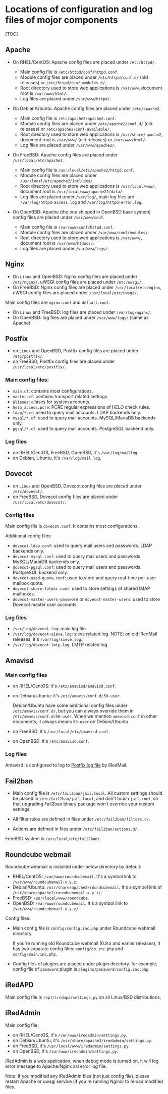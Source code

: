 # Locations of configuration and log files of mojor components

[TOC]

## Apache

* On RHEL/CentOS: Apache config files are placed under `/etc/httpd/`.

    * Main config file is `/etc/httpd/conf/httpd.conf`.
    * Module config files are placed under `/etc/httpd/conf.d/` (old releases)
      or `/etc/httpd/conf.modules.d/`.
    * Root directory used to store web applications is `/var/www`, document
      root is `/var/www/html/`.
    * Log files are placed under `/var/www/httpd/`.

* On Debian/Ubuntu: Apache config files are placed under `/etc/apache2`.

    * Main config file is `/etc/apache2/apache2.conf`.
    * Module config files are placed under `/etc/apache2/conf.d/` (old
      releases) or `/etc/apache2/conf-available/`.
    * Root directory used to store web applications is `/usr/share/apache2`,
      document root is `/var/www/` (old releases) or `/var/www/html/`.
    * Log files are placed under `/var/www/apache2/`.

* On FreeBSD: Apache config files are placed under `/usr/local/etc/apache2`.

    * Main config file is `/usr/local/etc/apache2/httpd.conf`.
    * Module config files are placed under `/usr/local/etc/apache2/Includes/`.
    * Root directory used to store web applications is `/usr/local/www/`,
      document root is `/usr/local/www/apache22/data/`.
    * Log files are placed under `/var/log/`, main log files are
      `/var/log/httpd-access.log` and `/var/log/httpd-error.log`.

* On OpenBSD: Apache (the one shipped in OpenBSD base system) config files
  are placed under `/var/www/conf`.

    * Main config file is `/var/www/conf/httpd.conf`.
    * Module config files are placed under `/var/www/conf/modules/`.
    * Root directory used to store web applications is `/var/www/`,
      document root is `/var/www/htdocs/`.
    * Log files are placed under `/var/www/logs/`.

## Nginx

* On `Linux` and OpenBSD: Nginx config files are placed under `/etc/nginx/`,
  uWSGI config files are placed under `/etc/uwsgi/`.
* On FreeBSD: Nginx config files are placed under `/usr/local/etc/nginx`,
  uWSGI config files are placed under `/usr/local/etc/uwsgi/`.

Main config files are `nginx.conf` and `default.conf`.

* On `Linux` and FreeBSD: log files are placed under `/var/log/nginx/`.
* On OpenBSD: log files are placed under `/var/www/logs/` (same as Apache).

## Postfix

* on `Linux` and OpenBSD, Postfix config files are placed under `/etc/postfix/`.
* on FreeBSD, Postfix config files are placed under `/usr/local/etc/postfix/`.

### Main config files:

* `main.cf`: contains most configurations.
* `master.cf`: contains transport related settings.
* `aliases`: aliases for system accounts.
* `helo_access.pcre`: PCRE regular expressions of HELO check rules.
* `ldap/*.cf`: used to query mail accounts. LDAP backends only.
* `mysql/*.cf`: used to query mail accounts. MySQL/MariaDB backends only.
* `pgsql/*.cf`: used to query mail accounts. PostgreSQL backend only.

### Log files

* on RHEL/CentOS, FreeBSD, OpenBSD, it's `/var/log/maillog`.
* on Debian, Ubuntu, it's `/var/log/mail.log`.

## Dovecot

* on `Linux` and OpenBSD, Dovecot config files are placed under `/etc/dovecot/`.
* on FreeBSD, Dovecot config files are placed under `/usr/local/etc/dovecot/`.

### Config files

Main config file is `dovecot.conf`. It contains most configurations.

Additional config files:

* `dovecot-ldap.conf`: used to query mail users and passwords. LDAP backends only.
* `dovecot-mysql.conf`: used to query mail users and passwords. MySQL/MariaDB backends only.
* `dovecot-pgsql.conf`: used to query mail users and passwords. PostgreSQL backend only.
* `dovecot-used-quota.conf`: used to store and query real-time per-user mailbox quota.
* `dovecot-share-folder.conf`: used to store settings of shared IMAP mailboxes.
* `dovecot-master-users-password` or `dovecot-master-users`: used to store Dovecot master user accounts.

### Log files

* `/var/log/dovecot.log`: main log file.
* `/var/log/dovecot-sieve.log`: sieve related log. NOTE: on old iRedMail
  releases, it's `/var/log/sieve.log`.
* `/var/log/dovecot-lmtp.log`: LMTP related log.

## Amavisd

### Main config files

* on RHEL/CentOS: it's `/etc/amavisd/amavisd.conf`.
* on Debian/Ubuntu: it's `/etc/amavis/conf.d/50-user`.

    Debian/Ubuntu have some additional config files under `/etc/amavis/conf.d/`,
    but you can always override them in `/etc/amavis/conf.d/50-user`.
    When we mention `amavisd.conf` in other documents, it always means `50-user`
    on Debian/Ubuntu.

* on FreeBSD: it's `/usr/local/etc/amavisd.conf`.
* on OpenBSD: it's `/etc/amavisd.conf`.

### Log files

Amavisd is configured to log to [Postfix log file](#postfix) by iRedMail.

## Fail2ban

* Main config file is `/etc/fail2ban/jail.local`. All custom settings should be
  placed in `/etc/fail2ban/jail.local`, and don't touch `jail.conf`, so that
  upgrading Fail2ban binary package won't override your custom settings.

* All filter rules are defined in files under `/etc/fail2ban/filters.d/`.
* Actions are defined in files under `/etc/fail2ban/actions.d/`.

FreeBSD system is `/usr/local/etc/fail2ban/`.

## Roundcube webmail

Roundcube webmail is installed under below directory by default:

* RHEL/CentOS: `/var/www/roundcubemail`. It's a symbol link to
  `/var/www/roundcubemail-x.y.z`.
* Debian/Ubuntu: `/usr/share/apache2/roundcubemail`. It's a symbol link of
  `/usr/share/apache2/roundcubemail-x.y.z/`.
* FreeBSD: `/usr/local/www/roundcube`.
* OpenBSD: `/var/www/roundcubemail`. It's a symbol link to
  `/var/www/roundcubemail-x.y.z/`.

Config files:

* Main config file is `config/config.inc.php` under Roundcube webmail
  directory.

    If you're running old Roundcube webmail (0.9.x and earlier
    releases), it has two separate config files: `config/db.inc.php` and
    `config/main.inc.php`.

* Config files of plugins are placed under plugin directory. for example,
  config file of `password` plugin is `plugins/password/config.inc.php`.

## iRedAPD

Main config file is `/opt/iredapd/settings.py` on all Linux/BSD distributions.

## iRedAdmin

Main config file:

* on RHEL/CentOS, it's `/var/www/iredadmin/settings.py`.
* on Debian/Ubuntu, it's `/usr/share/apache2/iredadmin/settings.py`.
* on FreeBSD, it's `/usr/local/www/iredadmin/settings.py`.
* on OpenBSD, it's `/var/www/iredadmin/settings.py`.

iRedAdmin is a web application, when debug mode is turned on, it will log error
message to Apache/Nginx ssl error log file.

Note: If you modified any iRedAdmin files (not just config file), please restart
Apache or uwsgi service (if you're running Nginx) to reload modified files.

